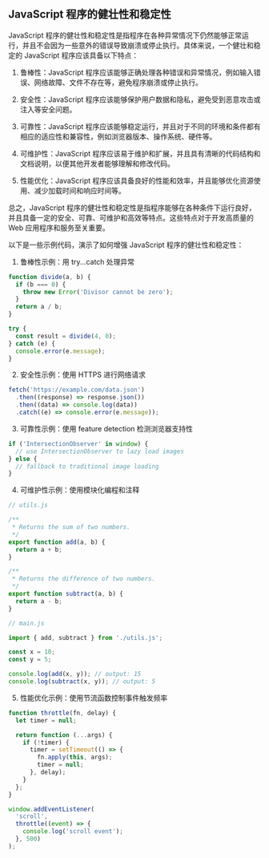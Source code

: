 ## JavaScript 程序的健壮性和稳定性
JavaScript 程序的健壮性和稳定性是指程序在各种异常情况下仍然能够正常运行，并且不会因为一些意外的错误导致崩溃或停止执行。具体来说，一个健壮和稳定的 JavaScript 程序应该具备以下特点：

1. 鲁棒性：JavaScript 程序应该能够正确处理各种错误和异常情况，例如输入错误、网络故障、文件不存在等，避免程序崩溃或停止执行。

2. 安全性：JavaScript 程序应该能够保护用户数据和隐私，避免受到恶意攻击或注入等安全问题。

3. 可靠性：JavaScript 程序应该能够稳定运行，并且对于不同的环境和条件都有相应的适应性和兼容性，例如浏览器版本、操作系统、硬件等。

4. 可维护性：JavaScript 程序应该易于维护和扩展，并且具有清晰的代码结构和文档说明，以便其他开发者能够理解和修改代码。

5. 性能优化：JavaScript 程序应该具备良好的性能和效率，并且能够优化资源使用、减少加载时间和响应时间等。

总之，JavaScript 程序的健壮性和稳定性是指程序能够在各种条件下运行良好，并且具备一定的安全、可靠、可维护和高效等特点。这些特点对于开发高质量的 Web 应用程序和服务至关重要。

以下是一些示例代码，演示了如何增强 JavaScript 程序的健壮性和稳定性：

1. 鲁棒性示例：用 try...catch 处理异常

```js
function divide(a, b) {
  if (b === 0) {
    throw new Error('Divisor cannot be zero');
  }
  return a / b;
}

try {
  const result = divide(4, 0);
} catch (e) {
  console.error(e.message);
}
```

2. 安全性示例：使用 HTTPS 进行网络请求

```js
fetch('https://example.com/data.json')
  .then((response) => response.json())
  .then((data) => console.log(data))
  .catch((e) => console.error(e.message));
```

3. 可靠性示例：使用 feature detection 检测浏览器支持性

```js
if ('IntersectionObserver' in window) {
  // use IntersectionObserver to lazy load images
} else {
  // fallback to traditional image loading
}
```

4. 可维护性示例：使用模块化编程和注释

```js
// utils.js

/**
 * Returns the sum of two numbers.
 */
export function add(a, b) {
  return a + b;
}

/**
 * Returns the difference of two numbers.
 */
export function subtract(a, b) {
  return a - b;
}
```

```js
// main.js

import { add, subtract } from './utils.js';

const x = 10;
const y = 5;

console.log(add(x, y)); // output: 15
console.log(subtract(x, y)); // output: 5
```

5. 性能优化示例：使用节流函数控制事件触发频率

```js
function throttle(fn, delay) {
  let timer = null;

  return function (...args) {
    if (!timer) {
      timer = setTimeout(() => {
        fn.apply(this, args);
        timer = null;
      }, delay);
    }
  };
}

window.addEventListener(
  'scroll',
  throttle((event) => {
    console.log('scroll event');
  }, 500)
);
```
